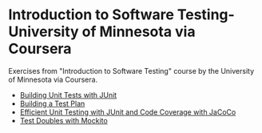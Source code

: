 # Introduction to Software Testing- University of Minnesota via Coursera
Exercises from "Introduction to Software Testing" course by the University of Minnesota via Coursera.

- [Building Unit Tests with JUnit](./BuildingUnitTests/README.md)
- [Building a Test Plan](./TestPlan/README.md)
- [Efficient Unit Testing with JUnit and Code Coverage with JaCoCo](./CoffeeMaker/README.md)
- [Test Doubles with Mockito](./TestDoubles/README.md)
